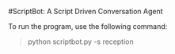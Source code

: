 #ScriptBot: A Script Driven Conversation Agent

To run the program, use the following command:
> python scriptbot.py -s reception